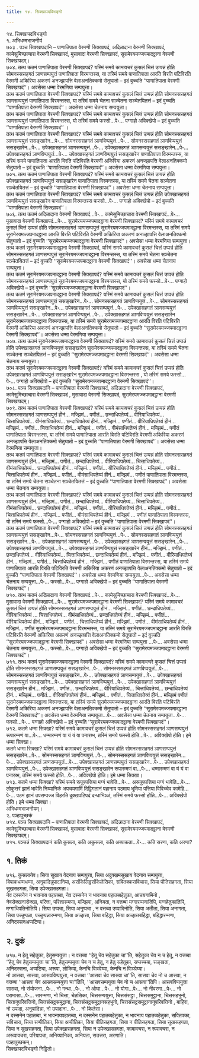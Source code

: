 ```yaml
---
title: १४. सिक्खापदविभङ्गो

---
```

१४. सिक्खापदविभङ्गो  
१. अभिधम्मभाजनीयं  
७०३ . पञ्च सिक्खापदानि – पाणातिपाता वेरमणी सिक्खापदं, अदिन्नादाना वेरमणी सिक्खापदं, कामेसुमिच्छाचारा वेरमणी सिक्खापदं, मुसावादा वेरमणी सिक्खापदं, सुरामेरयमज्जपमादट्ठाना वेरमणी सिक्खापदम्।  
७०४. तत्थ कतमं पाणातिपाता वेरमणी सिक्खापदं? यस्मिं समये कामावचरं कुसलं चित्तं उप्पन्नं होति सोमनस्ससहगतं ञाणसम्पयुत्तं पाणातिपाता विरमन्तस्स, या तस्मिं समये पाणातिपाता आरति विरति पटिविरति वेरमणी अकिरिया अकरणं अनज्झापत्ति वेलाअनतिक्कमो सेतुघातो – इदं वुच्चति ‘‘पाणातिपाता वेरमणी सिक्खापदं’’। अवसेसा धम्मा वेरमणिया सम्पयुत्ता।  
तत्थ कतमं पाणातिपाता वेरमणी सिक्खापदं? यस्मिं समये कामावचरं कुसलं चित्तं उप्पन्नं होति सोमनस्ससहगतं ञाणसम्पयुत्तं पाणातिपाता विरमन्तस्स, या तस्मिं समये चेतना सञ्चेतना सञ्चेतयितत्तं – इदं वुच्चति ‘‘पाणातिपाता वेरमणी सिक्खापदं’’। अवसेसा धम्मा चेतनाय सम्पयुत्ता।  
तत्थ कतमं पाणातिपाता वेरमणी सिक्खापदं? यस्मिं समये कामावचरं कुसलं चित्तं उप्पन्नं होति सोमनस्ससहगतं ञाणसम्पयुत्तं पाणातिपाता विरमन्तस्स, यो तस्मिं समये फस्सो…पे॰… पग्गाहो अविक्खेपो – इदं वुच्चति ‘‘पाणातिपाता वेरमणी सिक्खापदं’’ ।  
तत्थ कतमं पाणातिपाता वेरमणी सिक्खापदं? यस्मिं समये कामावचरं कुसलं चित्तं उप्पन्नं होति सोमनस्ससहगतं ञाणसम्पयुत्तं ससङ्खारेन…पे॰… सोमनस्ससहगतं ञाणविप्पयुत्तं…पे॰… सोमनस्ससहगतं ञाणविप्पयुत्तं ससङ्खारेन…पे॰… उपेक्खासहगतं ञाणसम्पयुत्तं…पे॰… उपेक्खासहगतं ञाणसम्पयुत्तं ससङ्खारेन…पे॰… उपेक्खासहगतं ञाणविप्पयुत्तं…पे॰… उपेक्खासहगतं ञाणविप्पयुत्तं ससङ्खारेन पाणातिपाता विरमन्तस्स, या तस्मिं समये पाणातिपाता आरति विरति पटिविरति वेरमणी अकिरिया अकरणं अनज्झापत्ति वेलाअनतिक्कमो सेतुघातो – इदं वुच्चति ‘‘पाणातिपाता वेरमणी सिक्खापदं’’। अवसेसा धम्मा वेरमणिया सम्पयुत्ता।  
७०५. तत्थ कतमं पाणातिपाता वेरमणी सिक्खापदं? यस्मिं समये कामावचरं कुसलं चित्तं उप्पन्नं होति उपेक्खासहगतं ञाणविप्पयुत्तं ससङ्खारेन पाणातिपाता विरमन्तस्स, या तस्मिं समये चेतना सञ्चेतना सञ्चेतयितत्तं – इदं वुच्चति ‘‘पाणातिपाता वेरमणी सिक्खापदं’’। अवसेसा धम्मा चेतनाय सम्पयुत्ता।  
तत्थ कतमं पाणातिपाता वेरमणी सिक्खापदं? यस्मिं समये कामावचरं कुसलं चित्तं उप्पन्नं होति उपेक्खासहगतं ञाणविप्पयुत्तं ससङ्खारेन पाणातिपाता विरमन्तस्स फस्सो…पे॰… पग्गाहो अविक्खेपो – इदं वुच्चति ‘‘पाणातिपाता वेरमणी सिक्खापदं’’।  
७०६. तत्थ कतमं अदिन्नादाना वेरमणी सिक्खापदं…पे॰… कामेसुमिच्छाचारा वेरमणी सिक्खापदं…पे॰… मुसावादा वेरमणी सिक्खापदं…पे॰… सुरामेरयमज्जपमादट्ठाना वेरमणी सिक्खापदं? यस्मिं समये कामावचरं कुसलं चित्तं उप्पन्नं होति सोमनस्ससहगतं ञाणसम्पयुत्तं सुरामेरयमज्जपमादट्ठाना विरमन्तस्स, या तस्मिं समये सुरामेरयमज्जपमादट्ठाना आरति विरति पटिविरति वेरमणी अकिरिया अकरणं अनज्झापत्ति वेलाअनतिक्कमो सेतुघातो – इदं वुच्चति ‘‘सुरामेरयमज्जपमादट्ठाना वेरमणी सिक्खापदं’’। अवसेसा धम्मा वेरमणिया सम्पयुत्ता।  
तत्थ कतमं सुरामेरयमज्जपमादट्ठाना वेरमणी सिक्खापदं, यस्मिं समये कामावचरं कुसलं चित्तं उप्पन्नं होति सोमनस्ससहगतं ञाणसम्पयुत्तं सुरामेरयमज्जपमादट्ठाना विरमन्तस्स, या तस्मिं समये चेतना सञ्चेतना सञ्चेतयितत्तं – इदं वुच्चति ‘‘सुरामेरयमज्जपमादट्ठाना वेरमणी सिक्खापदं’’। अवसेसा धम्मा चेतनाय सम्पयुत्ता।  
तत्थ कतमं सुरामेरयमज्जपमादट्ठाना वेरमणी सिक्खापदं? यस्मिं समये कामावचरं कुसलं चित्तं उप्पन्नं होति सोमनस्ससहगतं ञाणसम्पयुत्तं सुरामेरयमज्जपमादट्ठाना विरमन्तस्स, यो तस्मिं समये फस्सो…पे॰… पग्गाहो अविक्खेपो – इदं वुच्चति ‘‘सुरामेरयमज्जपमादट्ठाना वेरमणी सिक्खापदं’’।  
तत्थ कतमं सुरामेरयमज्जपमादट्ठाना वेरमणी सिक्खापदं? यस्मिं समये कामावचरं कुसलं चित्तं उप्पन्नं होति सोमनस्ससहगतं ञाणसम्पयुत्तं ससङ्खारेन…पे॰… सोमनस्ससहगतं ञाणविप्पयुत्तं…पे॰… सोमनस्ससहगतं ञाणविप्पयुत्तं ससङ्खारेन…पे॰… उपेक्खासहगतं ञाणसम्पयुत्तं…पे॰… उपेक्खासहगतं ञाणसम्पयुत्तं ससङ्खारेन…पे॰… उपेक्खासहगतं ञाणविप्पयुत्तं…पे॰… उपेक्खासहगतं ञाणविप्पयुत्तं ससङ्खारेन सुरामेरयमज्जपमादट्ठाना विरमन्तस्स, या तस्मिं समये सुरामेरयमज्जपमादट्ठाना आरति विरति पटिविरति वेरमणी अकिरिया अकरणं अनज्झापत्ति वेलाअनतिक्कमो सेतुघातो – इदं वुच्चति ‘‘सुरामेरयमज्जपमादट्ठाना वेरमणी सिक्खापदं’’। अवसेसा धम्मा वेरमणिया सम्पयुत्ता।  
७०७. तत्थ कतमं सुरामेरयमज्जपमादट्ठाना वेरमणी सिक्खापदं? यस्मिं समये कामावचरं कुसलं चित्तं उप्पन्नं होति उपेक्खासहगतं ञाणविप्पयुत्तं ससङ्खारेन सुरामेरयमज्जपमादट्ठाना विरमन्तस्स, या तस्मिं समये चेतना सञ्चेतना सञ्चेतयितत्तं – इदं वुच्चति ‘‘सुरामेरयमज्जपमादट्ठाना वेरमणी सिक्खापदं’’। अवसेसा धम्मा चेतनाय सम्पयुत्ता।  
तत्थ कतमं सुरामेरयमज्जपमादट्ठाना वेरमणी सिक्खापदं? यस्मिं समये कामावचरं कुसलं चित्तं उप्पन्नं होति उपेक्खासहगतं ञाणविप्पयुत्तं ससङ्खारेन सुरामेरयमज्जपमादट्ठाना विरमन्तस्स , यो तस्मिं समये फस्सो…पे॰… पग्गाहो अविक्खेपो – इदं वुच्चति ‘‘सुरामेरयमज्जपमादट्ठाना वेरमणी सिक्खापदं’’।  
७०८. पञ्च सिक्खापदानि – पाणातिपाता वेरमणी सिक्खापदं, अदिन्नादाना वेरमणी सिक्खापदं, कामेसुमिच्छाचारा वेरमणी सिक्खापदं , मुसावादा वेरमणी सिक्खापदं, सुरामेरयमज्जपमादट्ठाना वेरमणी सिक्खापदम्।  
७०९. तत्थ कतमं पाणातिपाता वेरमणी सिक्खापदं? यस्मिं समये कामावचरं कुसलं चित्तं उप्पन्नं होति सोमनस्ससहगतं ञाणसम्पयुत्तं हीनं… मज्झिमं… पणीतं… छन्दाधिपतेय्यं… वीरियाधिपतेय्यं… चित्ताधिपतेय्यं… वीमंसाधिपतेय्यं… छन्दाधिपतेय्यं हीनं… मज्झिमं… पणीतं… वीरियाधिपतेय्यं हीनं… मज्झिमं… पणीतं… चित्ताधिपतेय्यं हीनं… मज्झिमं… पणीतं… वीमंसाधिपतेय्यं हीनं… मज्झिमं… पणीतं पाणातिपाता विरमन्तस्स, या तस्मिं समये पाणातिपाता आरति विरति पटिविरति वेरमणी अकिरिया अकरणं अनज्झापत्ति वेलाअनतिक्कमो सेतुघातो – इदं वुच्चति ‘‘पाणातिपाता वेरमणी सिक्खापदं’’। अवसेसा धम्मा वेरमणिया सम्पयुत्ता।  
तत्थ कतमं पाणातिपाता वेरमणी सिक्खापदं? यस्मिं समये कामावचरं कुसलं चित्तं उप्पन्नं होति सोमनस्ससहगतं ञाणसम्पयुत्तं हीनं… मज्झिमं… पणीतं… छन्दाधिपतेय्यं… वीरियाधिपतेय्यं… चित्ताधिपतेय्यं… वीमंसाधिपतेय्यं… छन्दाधिपतेय्यं हीनं… मज्झिमं… पणीतं… वीरियाधिपतेय्यं हीनं… मज्झिमं… पणीतं… चित्ताधिपतेय्यं हीनं… मज्झिमं… पणीतं… वीमंसाधिपतेय्यं हीनं… मज्झिमं… पणीतं पाणातिपाता विरमन्तस्स, या तस्मिं समये चेतना सञ्चेतना सञ्चेतयितत्तं – इदं वुच्चति ‘‘पाणातिपाता वेरमणी सिक्खापदं’’। अवसेसा धम्मा चेतनाय सम्पयुत्ता।  
तत्थ कतमं पाणातिपाता वेरमणी सिक्खापदं? यस्मिं समये कामावचरं कुसलं चित्तं उप्पन्नं होति सोमनस्ससहगतं ञाणसम्पयुत्तं हीनं… मज्झिमं… पणीतं… छन्दाधिपतेय्यं… वीरियाधिपतेय्यं… चित्ताधिपतेय्यं… वीमंसाधिपतेय्यं… छन्दाधिपतेय्यं हीनं… मज्झिमं… पणीतं… वीरियाधिपतेय्यं हीनं… मज्झिमं… पणीतं… चित्ताधिपतेय्यं हीनं… मज्झिमं… पणीतं… वीमंसाधिपतेय्यं हीनं… मज्झिमं … पणीतं पाणातिपाता विरमन्तस्स, यो तस्मिं समये फस्सो…पे॰… पग्गाहो अविक्खेपो – इदं वुच्चति ‘‘पाणातिपाता वेरमणी सिक्खापदं’’।  
तत्थ कतमं पाणातिपाता वेरमणी सिक्खापदं? यस्मिं समये कामावचरं कुसलं चित्तं उप्पन्नं होति सोमनस्ससहगतं ञाणसम्पयुत्तं ससङ्खारेन…पे॰… सोमनस्ससहगतं ञाणविप्पयुत्तं…पे॰… सोमनस्ससहगतं ञाणविप्पयुत्तं ससङ्खारेन…पे॰… उपेक्खासहगतं ञाणसम्पयुत्तं…पे॰… उपेक्खासहगतं ञाणसम्पयुत्तं ससङ्खारेन…पे॰… उपेक्खासहगतं ञाणविप्पयुत्तं…पे॰… उपेक्खासहगतं ञाणविप्पयुत्तं ससङ्खारेन हीनं… मज्झिमं… पणीतं… छन्दाधिपतेय्यं… वीरियाधिपतेय्यं… चित्ताधिपतेय्यं… छन्दाधिपतेय्यं हीनं… मज्झिमं… पणीतं… वीरियाधिपतेय्यं हीनं… मज्झिमं… पणीतं… चित्ताधिपतेय्यं हीनं… मज्झिमं… पणीतं पाणातिपाता विरमन्तस्स, या तस्मिं समये पाणातिपाता आरति विरति पटिविरति वेरमणी अकिरिया अकरणं अनज्झापत्ति वेलाअनतिक्कमो सेतुघातो – इदं वुच्चति ‘‘पाणातिपाता वेरमणी सिक्खापदं’’। अवसेसा धम्मा वेरमणिया सम्पयुत्ता…पे॰… अवसेसा धम्मा चेतनाय सम्पयुत्ता…पे॰… फस्सो…पे॰… पग्गाहो अविक्खेपो – इदं वुच्चति ‘‘पाणातिपाता वेरमणी सिक्खापदं’’।  
७१०. तत्थ कतमं अदिन्नादाना वेरमणी सिक्खापदं…पे॰… कामेसुमिच्छाचारा वेरमणी सिक्खापदं…पे॰… मुसावादा वेरमणी सिक्खापदं…पे॰… सुरामेरयमज्जपमादट्ठाना वेरमणी सिक्खापदं? यस्मिं समये कामावचरं कुसलं चित्तं उप्पन्नं होति सोमनस्ससहगतं ञाणसम्पयुत्तं हीनं… मज्झिमं… पणीतं… छन्दाधिपतेय्यं… वीरियाधिपतेय्यं … चित्ताधिपतेय्यं… वीमंसाधिपतेय्यं… छन्दाधिपतेय्यं हीनं… मज्झिमं… पणीतं… वीरियाधिपतेय्यं हीनं… मज्झिमं… पणीतं… चित्ताधिपतेय्यं हीनं… मज्झिमं… पणीतं… वीमंसाधिपतेय्यं हीनं… मज्झिमं… पणीतं सुरामेरयमज्जपमादट्ठाना विरमन्तस्स, या तस्मिं समये सुरामेरयमज्जपमादट्ठाना आरति विरति पटिविरति वेरमणी अकिरिया अकरणं अनज्झापत्ति वेलाअनतिक्कमो सेतुघातो – इदं वुच्चति ‘‘सुरामेरयमज्जपमादट्ठाना वेरमणी सिक्खापदं’’। अवसेसा धम्मा वेरमणिया सम्पयुत्ता …पे॰… अवसेसा धम्मा चेतनाय सम्पयुत्ता…पे॰… फस्सो…पे॰… पग्गाहो अविक्खेपो – इदं वुच्चति ‘‘सुरामेरयमज्जपमादट्ठाना वेरमणी सिक्खापदं’’।  
७११. तत्थ कतमं सुरामेरयमज्जपमादट्ठाना वेरमणी सिक्खापदं? यस्मिं समये कामावचरे कुसलं चित्तं उप्पन्नं होति सोमनस्ससहगतं ञाणसम्पयुत्तं ससङ्खारेन…पे॰… सोमनस्ससहगतं ञाणविप्पयुत्तं…पे॰… सोमनस्ससहगतं ञाणविप्पयुत्तं ससङ्खारेन…पे॰… उपेक्खासहगतं ञाणसम्पयुत्तं…पे॰… उपेक्खासहगतं ञाणसम्पयुत्तं ससङ्खारेन…पे॰… उपेक्खासहगतं ञाणविप्पयुत्तं…पे॰… उपेक्खासहगतं ञाणविप्पयुत्तं ससङ्खारेन हीनं… मज्झिमं… पणीतं… छन्दाधिपतेय्यं… वीरियाधिपतेय्यं… चित्ताधिपतेय्यं… छन्दाधिपतेय्यं हीनं… मज्झिमं… पणीतं… वीरियाधिपतेय्यं हीनं… मज्झिमं… पणीतं… चित्ताधिपतेय्यं हीनं… मज्झिमं पणीतं सुरामेरयमज्जपमादट्ठाना विरमन्तस्स, या तस्मिं समये सुरामेरयमज्जपमादट्ठाना आरति विरति पटिविरति वेरमणी अकिरिया अकरणं अनज्झापत्ति वेलाअनतिक्कमो सेतुघातो – इदं वुच्चति ‘‘सुरामेरयमज्जपमादट्ठाना वेरमणी सिक्खापदं’’। अवसेसा धम्मा वेरमणिया सम्पयुत्ता…पे॰… अवसेसा धम्मा चेतनाय सम्पयुत्ता…पे॰… फस्सो…पे॰… पग्गाहो अविक्खेपो – इदं वुच्चति ‘‘सुरामेरयमज्जपमादट्ठाना वेरमणी सिक्खापदं’’।  
७१२. कतमे धम्मा सिक्खा? यस्मिं समये कामावचरं कुसलं चित्तं उप्पन्नं होति सोमनस्ससहगतं ञाणसम्पयुत्तं रूपारम्मणं वा…पे॰… धम्मारम्मणं वा यं यं वा पनारब्भ, तस्मिं समये फस्सो होति…पे॰… अविक्खेपो होति। इमे धम्मा सिक्खा।  
कतमे धम्मा सिक्खा? यस्मिं समये कामावचरं कुसलं चित्तं उप्पन्नं होति सोमनस्ससहगतं ञाणसम्पयुत्तं ससङ्खारेन…पे॰… सोमनस्ससहगतं ञाणविप्पयुत्तं…पे॰… सोमनस्ससहगतं ञाणविप्पयुत्तं ससङ्खारेन…पे॰… उपेक्खासहगतं ञाणसम्पयुत्तं…पे॰… उपेक्खासहगतं ञाणसम्पयुत्तं ससङ्खारेन…पे॰… उपेक्खासहगतं ञाणविप्पयुत्तं…पे॰… उपेक्खासहगतं ञाणविप्पयुत्तं ससङ्खारेन रूपारम्मणं वा…पे॰… धम्मारम्मणं वा यं यं वा पनारब्भ, तस्मिं समये फस्सो होति…पे॰… अविक्खेपो होति। इमे धम्मा सिक्खा।  
७१३. कतमे धम्मा सिक्खा? यस्मिं समये रूपूपपत्तिया मग्गं भावेति…पे॰… अरूपूपपत्तिया मग्गं भावेति…पे॰… लोकुत्तरं झानं भावेति निय्यानिकं अपचयगामिं दिट्ठिगतानं पहानाय पठमाय भूमिया पत्तिया विविच्चेव कामेहि…पे॰… पठमं झानं उपसम्पज्ज विहरति दुक्खपटिपदं दन्धाभिञ्ञं, तस्मिं समये फस्सो होति…पे॰… अविक्खेपो होति। इमे धम्मा सिक्खा।  
अभिधम्मभाजनीयम्।  
२. पञ्हापुच्छकं  
७१४. पञ्च सिक्खापदानि – पाणातिपाता वेरमणी सिक्खापदं, अदिन्नादाना वेरमणी सिक्खापदं, कामेसुमिच्छाचारा वेरमणी सिक्खापदं, मुसावादा वेरमणी सिक्खापदं, सुरामेरयमज्जपमादट्ठाना वेरमणी सिक्खापदम्।  
७१५. पञ्चन्नं सिक्खापदानं कति कुसला, कति अकुसला, कति अब्याकता…पे॰… कति सरणा, कति अरणा?  


## १. तिकं

७१६. कुसलायेव। सिया सुखाय वेदनाय सम्पयुत्ता, सिया अदुक्खमसुखाय वेदनाय सम्पयुत्ता, विपाकधम्मधम्मा, अनुपादिन्नुपादानिया, असंकिलिट्ठसंकिलेसिका, सवितक्कसविचारा, सिया पीतिसहगता, सिया सुखसहगता, सिया उपेक्खासहगता।  
नेव दस्सनेन न भावनाय पहातब्बा, नेव दस्सनेन न भावनाय पहातब्बहेतुका, आचयगामिनो , नेवसेक्खनासेक्खा, परित्ता, परित्तारम्मणा, मज्झिमा, अनियता, न वत्तब्बा मग्गारम्मणातिपि, मग्गहेतुकातिपि, मग्गाधिपतिनोतिपि। सिया उप्पन्ना, सिया अनुप्पन्ना , न वत्तब्बा उप्पादिनोति, सिया अतीता, सिया अनागता, सिया पच्चुप्पन्ना, पच्चुप्पन्नारम्मणा, सिया अज्झत्ता, सिया बहिद्धा, सिया अज्झत्तबहिद्धा, बहिद्धारम्मणा, अनिदस्सनअप्पटिघा।  


## २. दुकं

७१७. न हेतू सहेतुका, हेतुसम्पयुत्ता। न वत्तब्बा ‘‘हेतू चेव सहेतुका चा’’ति, सहेतुका चेव न च हेतू, न वत्तब्बा ‘‘हेतू चेव हेतुसम्पयुत्ता चा’’ति, हेतुसम्पयुत्ता चेव न च हेतू, न हेतु सहेतूका, सप्पच्चया, सङ्खता, अनिदस्सना, अप्पटिघा, अरूपा, लोकिया, केनचि विञ्ञेय्या, केनचि न विञ्ञेय्या।  
नो आसवा, सासवा, आसवविप्पयुत्ता, न वत्तब्बा ‘‘आसवा चेव सासवा चा’’ति, सासवा चेव नो च आसवा, न वत्तब्बा ‘‘आसवा चेव आसवसम्पयुत्ता चा’’तिपि, ‘‘आसवसम्पयुत्ता चेव नो च आसवा’’तिपि। आसवविप्पयुत्ता सासवा, नो संयोजना…पे॰… नो गन्था…पे॰… नो ओघा…पे॰… नो योगा…पे॰… नो नीवरणा…पे॰… नो परामासा…पे॰… सारम्मणा, नो चित्ता, चेतसिका, चित्तसम्पयुत्ता, चित्तसंसट्ठा , चित्तसमुट्ठाना, चित्तसहभुनो, चित्तानुपरिवत्तिनो, चित्तसंसट्ठसमुट्ठाना, चित्तसंसट्ठसमुट्ठानसहभुनो, चित्तसंसट्ठसमुट्ठानानुपरिवत्तिनो , बाहिरा, नो उपादा, अनुपादिन्ना, नो उपादाना…पे॰… नो किलेसा।  
न दस्सनेन पहातब्बा, न भावनायपहातब्बा, न दस्सनेन पहातब्बहेतुका, न भावनाय पहातब्बहेतुका, सवितक्का, सविचारा, सिया सप्पीतिका, सिया अप्पीतिका, सिया पीतिसहगता, सिया न पीतिसहगता, सिया सुखसहगता, सिया न सुखसहगता, सिया उपेक्खासहगता, सिया न उपेक्खासहगता, कामावचरा, न रूपावचरा, न अरूपावचरा, परियापन्ना, अनिय्यानिका, अनियता, सउत्तरा, अरणाति।  
पञ्हापुच्छकम्।  
सिक्खापदविभङ्गो निट्ठितो।  